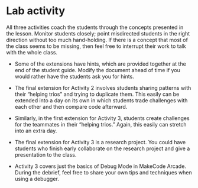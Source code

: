 # Lab activity

All three activities coach the students through the concepts presented in the lesson. Monitor students closely; point misdirected students in the right direction without too much hand-holding. If there is a concept that most of the class seems to be missing, then feel free to interrupt their work to talk with the whole class.
- Some of the extensions have hints, which are provided together at the end of the student guide. Modify the document ahead of time if you would rather have the students ask you for hints.
- The final extension for Activity 2 involves students sharing patterns with their “helping trios” and trying to duplicate them. This easily can be extended into a day on its own in which students trade challenges with each other and then compare code afterward.
- Similarly, in the first extension for Activity 3, students create challenges for the teammates in their “helping trios.” Again, this easily can stretch into an extra day.
- The final extension for Activity 3 is a research project. You could have students who finish early collaborate on the research project and give a presentation to the class.
  
- Activity 3 covers just the basics of Debug Mode in MakeCode Arcade. During the debrief, feel free to share your own tips and techniques when using a debugger.
